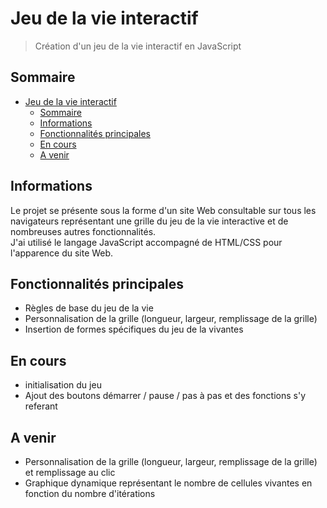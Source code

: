 # Jeu de la vie interactif
> Création d'un jeu de la vie interactif en JavaScript

## Sommaire
- [Jeu de la vie interactif](#jeu-de-la-vie-interactif)
  - [Sommaire](#sommaire)
  - [Informations](#informations)
  - [Fonctionnalités principales](#fonctionnalités-principales)
  - [En cours](#en-cours)
  - [A venir](#a-venir)

## Informations
Le projet se présente sous la forme d'un site Web consultable sur tous les navigateurs représentant une grille du jeu de la vie interactive et de nombreuses autres fonctionnalités.  
J'ai utilisé le langage JavaScript accompagné de HTML/CSS pour l'apparence du site Web.

## Fonctionnalités principales
* Règles de base du jeu de la vie
* Personnalisation de la grille (longueur, largeur, remplissage de la grille)
* Insertion de formes spécifiques du jeu de la vivantes

## En cours
* initialisation du jeu
* Ajout des boutons démarrer / pause / pas à pas et des fonctions s'y referant

## A venir
* Personnalisation de la grille (longueur, largeur, remplissage de la grille) et remplissage au clic
* Graphique dynamique représentant le nombre de cellules vivantes en fonction du nombre d'itérations